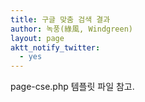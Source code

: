 ```yaml
---
title: 구글 맞춤 검색 결과
author: 녹풍(綠風, Windgreen)
layout: page
aktt_notify_twitter:
  - yes
---
```

page-cse.php 템플릿 파일 참고.
